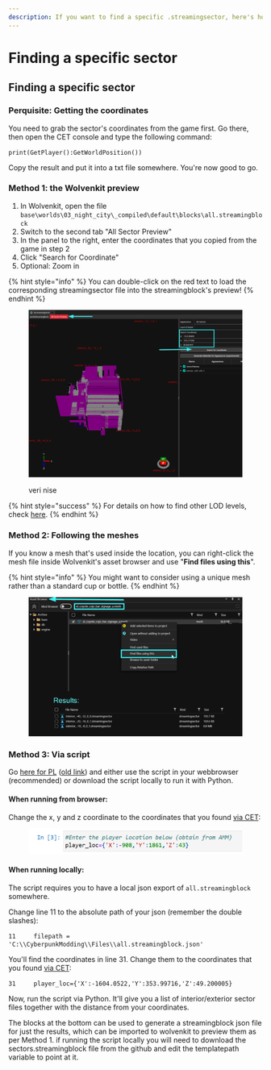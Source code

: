 ```yaml
---
description: If you want to find a specific .streamingsector, here's how
---
```


# Finding a specific sector

## Finding a specific sector

### Perquisite: Getting the coordinates

You need to grab the sector's coordinates from the game first. Go there, then open the CET console and type the following command:

```
print(GetPlayer():GetWorldPosition())
```

Copy the result and put it into a txt file somewhere. You're now good to go.

### Method 1: the Wolvenkit preview

1. In Wolvenkit, open the file `base\worlds\03_night_city\_compiled\default\blocks\all.streamingblock`
2. Switch to the second tab "All Sector Preview"
3. In the panel to the right, enter the coordinates that you copied from the game in step 2
4. Click "Search for Coordinate"
5. Optional: Zoom in

{% hint style="info" %}
You can double-click on the red text to load the corresponding streamingsector file into the streamingblock's preview!
{% endhint %}

<figure><img src="../../../.gitbook/assets/streamingsector_finding_sector (1).png" alt=""><figcaption><p>veri nise</p></figcaption></figure>

{% hint style="success" %}
For details on how to find other LOD levels, check [here](https://wiki.redmodding.org/cyberpunk-2077-modding/modding-know-how/files-and-what-they-do/the-whole-world-.streamingsector#calculating-the-files).&#x20;
{% endhint %}

### Method 2: Following the meshes

If you know a mesh that's used inside the location, you can right-click the mesh file inside Wolvenkit's asset browser and use "**Find files using this**".&#x20;

{% hint style="info" %}
You might want to consider using a unique mesh rather than a standard cup or bottle.
{% endhint %}

<figure><img src="../../../.gitbook/assets/streamingsectors_find_files_using_this.png" alt=""><figcaption></figcaption></figure>

### Method 3: Via script

Go [here for PL](https://github.com/Simarilius-uk/sectorStuff/blob/main/AllBlocks\_colab\_w\_streamingblock\_PL.ipynb) ([old link](https://colab.research.google.com/github/Simarilius-uk/sectorStuff/blob/main/AllBlocks\_colab\_w\_streamingblock.ipynb)) and either use the script in your webbrowser (recommended) or download the script locally to run it with Python.&#x20;

#### When running from browser:

Change the x, y and z coordinate to the coordinates that you found [via CET](finding-a-specific-sector.md#perquisite-getting-the-coordinates):

<figure><img src="../../../.gitbook/assets/export_streaming_blender_search_script.png" alt=""><figcaption></figcaption></figure>

#### When running locally:

The script requires you to have a local json export of `all.streamingblock` somewhere.&#x20;

Change line 11 to the absolute path of your json (remember the double slashes):

```
11     filepath = 'C:\\CyberpunkModding\\Files\\all.streamingblock.json'
```

You'll find the coordinates in line 31. Change them to the coordinates that you found [via CET](finding-a-specific-sector.md#perquisite-getting-the-coordinates):

```
31     player_loc={'X':-1604.0522,'Y':353.99716,'Z':49.200005}
```

Now, run the script via Python. It'll give you a list of interior/exterior sector files together with the distance from your coordinates.

The blocks at the bottom can be used to generate a streamingblock json file for just the results, which can be imported to wolvenkit to preview them as per Method 1. if running the script locally you will need to download the sectors.streamingblock file from the github and edit the templatepath variable to point at it.

